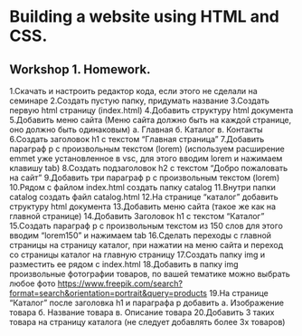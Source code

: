 # Building a website using HTML and CSS. 

## Workshop 1. Homework. 

1.Скачать и настроить редактор кода, если этого не сделали на семинаре
2.Создать пустую папку, придумать название
3.Создать первую html страницу (index.html)
4.Добавить структуру html документа
5.Добавить меню сайта (Меню сайта должно быть на каждой странице, оно должно быть одинаковым) а. Главная б. Каталог в. Контакты
6.Создать заголовок h1 с текстом “Главная страница”
7.Добавить параграф p с произвольным текстом (lorem) (используем расширение emmet уже установленное в vsc, для этого вводим lorem и нажимаем клавишу tab)
8.Создать подзаголовок h2 с текстом “Добро пожаловать на сайт”
9.Добавить три параграф p с произвольным текстом (lorem)
10.Рядом с файлом index.html создать папку catalog
11.Внутри папки catalog создать файл catalog.html
12.На странице “каталог” добавить структуру html документа
13.Добавить меню сайта (такое же как на главной странице)
14.Добавить Заголовок h1 с текстом “Каталог”
15.Создать параграф p с произвольным текстом из 150 слов для этого вводим “lorem150” и нажимаем tab
16.Сделать переходы с главной страницы на страницу каталог, при нажатии на меню сайта и переход со страницы каталог на главную страницу
17.Создать папку img и разместить ее рядом с index.html
18.Добавить в папку img произвольные фотографии товаров, по вашей тематике можно выбрать любое фото https://www.freepik.com/search?format=search&orientation=portrait&query=products
19.На странице “Каталог” после заголовка h1 и параграфа p добавить а. Изображение товара б. Название товара в. Описание товара
20.Добавить 3 таких товара на страницу каталога (не следует добавлять более 3х товаров)